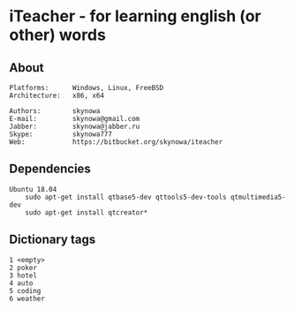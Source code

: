 # iTeacher - for learning english (or other) words

## About

    Platforms:      Windows, Linux, FreeBSD
    Architecture:   x86, x64

    Authors:        skynowa
    E-mail:         skynowa@gmail.com
    Jabber:         skynowa@jabber.ru
    Skype:          skynowa777
    Web:            https://bitbucket.org/skynowa/iteacher

## Dependencies

    Ubuntu 18.04
        sudo apt-get install qtbase5-dev qttools5-dev-tools qtmultimedia5-dev
        sudo apt-get install qtcreator*

## Dictionary tags

    1 <empty>
    2 poker
    3 hotel
    4 auto
    5 coding
    6 weather
